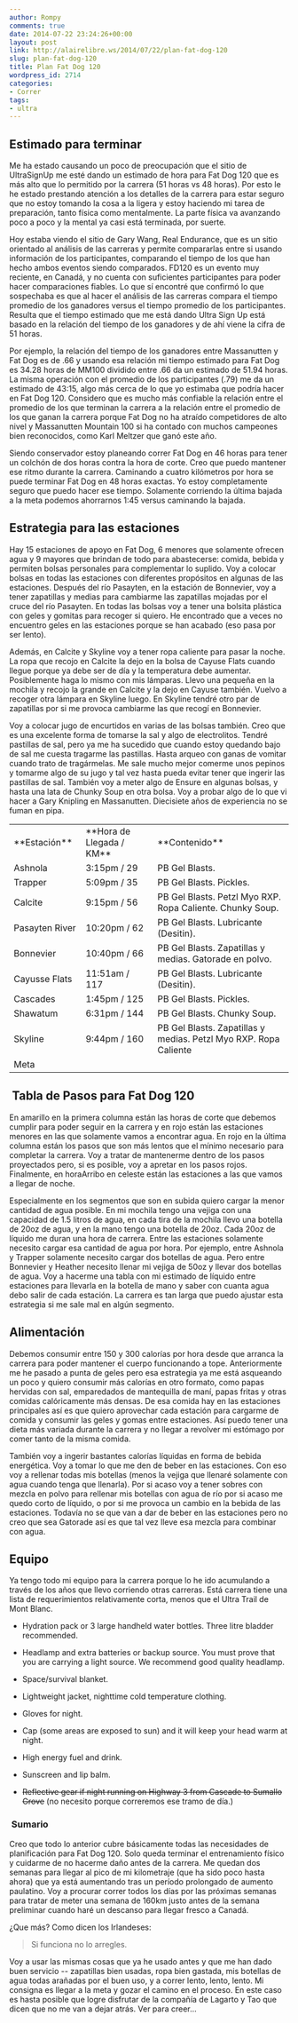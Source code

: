 ```yaml
---
author: Rompy
comments: true
date: 2014-07-22 23:24:26+00:00
layout: post
link: http://alairelibre.ws/2014/07/22/plan-fat-dog-120
slug: plan-fat-dog-120
title: Plan Fat Dog 120
wordpress_id: 2714
categories:
- Correr
tags:
- ultra
---
```


## Estimado para terminar



Me ha estado causando un poco de preocupación que el sitio de UltraSignUp me esté dando un estimado de hora para Fat Dog 120 que es más alto que lo permitido por la carrera (51 horas vs 48 horas). Por esto le he estado prestando atención a los detalles de la carrera para estar seguro que no estoy tomando la cosa a la ligera y estoy haciendo mi tarea de preparación, tanto física como mentalmente. La parte física va avanzando poco a poco y la mental ya casi está terminada, por suerte.

Hoy estaba viendo el sitio de Gary Wang, Real Endurance, que es un sitio orientado al análisis de las carreras y permite compararlas entre si usando información de los participantes, comparando el tiempo de los que han hecho ambos eventos siendo comparados. FD120 es un evento muy reciente, en Canadá, y no cuenta con suficientes participantes para poder hacer comparaciones fiables. Lo que sí encontré que confirmó lo que sospechaba es que al hacer el análisis de las carreras compara el tiempo promedio de los ganadores versus el tiempo promedio de los participantes. Resulta que el tiempo estimado que me está dando Ultra Sign Up está basado en la relación del tiempo de los ganadores y de ahí viene la cifra de 51 horas.

Por ejemplo, la relación del tiempo de los ganadores entre Massanutten y Fat Dog es de .66 y usando esa relación mi tiempo estimado para Fat Dog es 34.28 horas de MM100 dividido entre .66 da un estimado de 51.94 horas. La misma operación con el promedio de los participantes (.79) me da un estimado de 43:15, algo más cerca de lo que yo estimaba que podría hacer en Fat Dog 120. Considero que es mucho más confiable la relación entre el promedio de los que terminan la carrera a la relación entre el promedio de los que ganan la carrera porque Fat Dog no ha atraído competidores de alto nivel y Massanutten Mountain 100 si ha contado con muchos campeones bien reconocidos, como Karl Meltzer que ganó este año.

Siendo conservador estoy planeando correr Fat Dog en 46 horas para tener un colchón de dos horas contra la hora de corte. Creo que puedo mantener ese ritmo durante la carrera. Caminando a cuatro kilómetros por hora se puede terminar Fat Dog en 48 horas exactas. Yo estoy completamente seguro que puedo hacer ese tiempo. Solamente corriendo la última bajada a la meta podemos ahorrarnos 1:45 versus caminando la bajada.



## Estrategia para las estaciones



Hay 15 estaciones de apoyo en Fat Dog, 6 menores que solamente ofrecen agua y 9 mayores que brindan de todo para abastecerse: comida, bebida y permiten bolsas personales para complementar lo suplido. Voy a colocar bolsas en todas las estaciones con diferentes propósitos en algunas de las estaciones. Después del río Pasayten, en la estación de Bonnevier, voy a tener zapatillas y medias para cambiarme las zapatillas mojadas por el cruce del río Pasayten. En todas las bolsas voy a tener una bolsita plástica con geles y gomitas para recoger si quiero. He encontrado que a veces no encuentro geles en las estaciones porque se han acabado (eso pasa por ser lento).

Además, en Calcite y Skyline voy a tener ropa caliente para pasar la noche. La ropa que recojo en Calcite la dejo en la bolsa de Cayuse Flats cuando llegue porque ya debe ser de día y la temperatura debe aumentar. Posiblemente haga lo mismo con mis lámparas. Llevo una pequeña en la mochila y recojo la grande en Calcite y la dejo en Cayuse también. Vuelvo a recoger otra lámpara en Skyline luego. En Skyline tendré otro par de zapatillas por si me provoca cambiarme las que recogí en Bonnevier.

Voy a colocar jugo de encurtidos en varias de las bolsas también. Creo que es una excelente forma de tomarse la sal y algo de electrolitos. Tendré pastillas de sal, pero ya me ha sucedido que cuando estoy quedando bajo de sal me cuesta tragarme las pastillas. Hasta arqueo con ganas de vomitar cuando trato de tragármelas. Me sale mucho mejor comerme unos pepinos y tomarme algo de su jugo y tal vez hasta pueda evitar tener que ingerir las pastillas de sal. También voy a meter algo de Ensure en algunas bolsas, y hasta una lata de Chunky Soup en otra bolsa. Voy a probar algo de lo que vi hacer a Gary Knipling en Massanutten. Diecisiete años de experiencia no se fuman en pipa.

<table >
<tbody >
<tr >

<td width="120" >**Estación**
</td>

<td width="150" >**Hora de Llegada / KM**
</td>

<td width="319" >**Contenido**
</td>
</tr>
<tr >

<td width="120" >Ashnola
</td>

<td width="150" >3:15pm / 29
</td>

<td width="319" >PB Gel Blasts.
</td>
</tr>
<tr >

<td width="120" >Trapper
</td>

<td width="150" >5:09pm / 35
</td>

<td width="319" >PB Gel Blasts. Pickles.
</td>
</tr>
<tr >

<td width="120" >Calcite
</td>

<td width="150" >9:15pm / 56
</td>

<td width="319" >PB Gel Blasts. Petzl Myo RXP. Ropa Caliente. Chunky Soup.
</td>
</tr>
<tr >

<td width="120" >Pasayten River
</td>

<td width="150" >10:20pm / 62
</td>

<td width="319" >PB Gel Blasts. Lubricante (Desitin).
</td>
</tr>
<tr >

<td width="120" >Bonnevier
</td>

<td width="150" >10:40pm / 66
</td>

<td width="319" >PB Gel Blasts. Zapatillas y medias. Gatorade en polvo.
</td>
</tr>
<tr >

<td width="120" >Cayusse Flats
</td>

<td width="150" >11:51am / 117
</td>

<td width="319" >PB Gel Blasts. Lubricante (Desitin).
</td>
</tr>
<tr >

<td width="120" >Cascades
</td>

<td width="150" >1:45pm / 125
</td>

<td width="319" >PB Gel Blasts. Pickles.
</td>
</tr>
<tr >

<td width="120" >Shawatum
</td>

<td width="150" >6:31pm / 144
</td>

<td width="319" >PB Gel Blasts. Chunky Soup.
</td>
</tr>
<tr >

<td width="120" >Skyline
</td>

<td width="150" >9:44pm / 160
</td>

<td width="319" >PB Gel Blasts. Zapatillas y medias. Petzl Myo RXP. Ropa Caliente
</td>
</tr>
<tr >

<td width="120" >Meta
</td>

<td width="150" >
</td>

<td width="319" >
</td>
</tr>
</tbody>
</table>





##  Tabla de Pasos para Fat Dog 120




En amarillo en la primera columna están las horas de corte que debemos cumplir para poder seguir en la carrera y en rojo están las estaciones menores en las que solamente vamos a encontrar agua. En rojo en la última columna están los pasos que son más lentos que el mínimo necesario para completar la carrera. Voy a tratar de mantenerme dentro de los pasos proyectados pero, si es posible, voy a apretar en los pasos rojos. Finalmente, en horaArribo en celeste están las estaciones a las que vamos a llegar de noche.

Especialmente en los segmentos que son en subida quiero cargar la menor cantidad de agua posible. En mi mochila tengo una vejiga con una capacidad de 1.5 litros de agua, en cada tira de la mochila llevo una botella de 20oz de agua, y en la mano tengo una botella de 20oz. Cada 20oz de líquido me duran una hora de carrera. Entre las estaciones solamente necesito cargar esa cantidad de agua por hora. Por ejemplo, entre Ashnola y Trapper solamente necesito cargar dos botellas de agua. Pero entre Bonnevier y Heather necesito llenar mi vejiga de 50oz y llevar dos botellas de agua. Voy a hacerme una tabla con mi estimado de líquido entre estaciones para llevarla en la botella de mano y saber con cuanta agua debo salir de cada estación. La carrera es tan larga que puedo ajustar esta estrategia si me sale mal en algún segmento.



## Alimentación



Debemos consumir entre 150 y 300 calorías por hora desde que arranca la carrera para poder mantener el cuerpo funcionando a tope. Anteriormente me he pasado a punta de geles pero esa estrategia ya me está asqueando un poco y quiero consumir más calorías en otro formato, como papas hervidas con sal, emparedados de mantequilla de maní, papas fritas y otras comidas calóricamente más densas. De esa comida hay en las estaciones principales así es que quiero aprovechar cada estación para cargarme de comida y consumir las geles y gomas entre estaciones. Así puedo tener una dieta más variada durante la carrera y no llegar a revolver mi estómago por comer tanto de la misma comida.

También voy a ingerir bastantes calorías líquidas en forma de bebida energética. Voy a tomar lo que me den de beber en las estaciones. Con eso voy a rellenar todas mis botellas (menos la vejiga que llenaré solamente con agua cuando tenga que llenarla). Por si acaso voy a tener sobres con mezcla en polvo para rellenar mis botellas con agua de río por si acaso me quedo corto de líquido, o por si me provoca un cambio en la bebida de las estaciones. Todavía no se que van a dar de beber en las estaciones pero no creo que sea Gatorade así es que tal vez lleve esa mezcla para combinar con agua.



## Equipo



Ya tengo todo mi equipo para la carrera porque lo he ido acumulando a través de los años que llevo corriendo otras carreras. Está carrera tiene una lista de requerimientos relativamente corta, menos que el Ultra Trail de Mont Blanc.




    
  * Hydration pack or 3 large handheld water bottles. Three litre bladder recommended.

    
  * Headlamp and extra batteries or backup source. You must prove that you are carrying a light
source. We recommend good quality headlamp.

    
  * Space/survival blanket.

    
  * Lightweight jacket, nighttime cold temperature clothing.

    
  * Gloves for night.

    
  * Cap (some areas are exposed to sun) and it will keep your head warm at night.

    
  * High energy fuel and drink.

    
  * Sunscreen and lip balm.

    
  * <del>Reflective gear if night running on Highway 3 from Cascade to Sumallo Grove</del> (no necesito porque correremos ese tramo de día.)





###  Sumario



Creo que todo lo anterior cubre básicamente todas las necesidades de planificación para Fat Dog 120. Solo queda terminar el entrenamiento físico y cuidarme de no hacerme daño antes de la carrera. Me quedan dos semanas para llegar al pico de mi kilometraje (que ha sido poco hasta ahora) que ya está aumentando tras un período prolongado de aumento paulatino. Voy a procurar correr todos los días por las próximas semanas para tratar de meter una semana de 160km justo antes de la semana preliminar cuando haré un descanso para llegar fresco a Canadá.

¿Que más? Como dicen los Irlandeses:



<blockquote>Si funciona no lo arregles.</blockquote>



Voy a usar las mismas cosas que ya he usado antes y que me han dado buen servicio -- zapatillas bien usadas, ropa bien gastada, mis botellas de agua todas arañadas por el buen uso, y a correr lento, lento, lento. Mi consigna es llegar a la meta y gozar el camino en el proceso. En este caso es hasta posible que logre disfrutar de la compañía de Lagarto y Tao que dicen que no me van a dejar atrás. Ver para creer...


